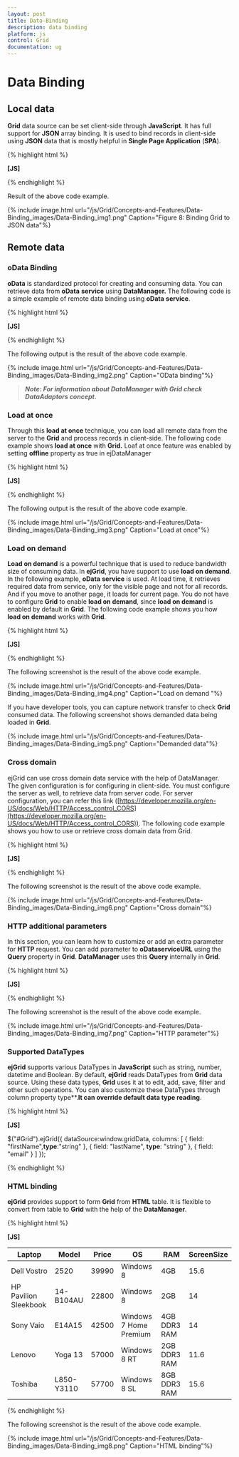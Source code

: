 ```yaml
---
layout: post
title: Data-Binding
description: data binding
platform: js
control: Grid
documentation: ug
---
```


# Data Binding

## Local data

**Grid** data source can be set client-side through **JavaScript**. It has full support for **JSON** array binding. It is used to bind records in client-side using **JSON** data that is mostly helpful in **Single Page Application** (**SPA**).

{% highlight html %}

**[JS]**

<div id="Grid"></div>
<script type="text/javascript">
    $(function () {// Document is ready.
        // Data for grid.
        window.gridData = [
          { firstName: "John", lastName: "Beckett", email: "john@syncfusion.com" },
          { firstName: "Ben", lastName: "Beckett", email: "ben@syncfusion.com" },
          { firstName: "Andrew", lastName: "Beckett", email: "andrew@syncfusion.com" }
        ];
        $("#Grid").ejGrid({
            dataSource:window.gridData,
            columns: [
                     { field: "firstName",headerText:"First Name" },
                     { field: "lastName", headerText: "Last Name" },
                     { field: "email", headerText: "Email" }
            ]
        });
    });

</script>



{% endhighlight %}



Result of the above code example.

{% include image.html url="/js/Grid/Concepts-and-Features/Data-Binding_images/Data-Binding_img1.png" Caption="Figure 8: Binding Grid to JSON data"%}

## Remote data

### oData Binding	

**oData** is standardized protocol for creating and consuming data. You can retrieve data from **oData** **service** using **DataManager.** The following code is a simple example of remote data binding using **oData** **service**.

{% highlight html %}

**[JS]**

<div id="Grid"></div>
<script type="text/javascript">
    $(function () {// Document is ready.
        //oData Adaptor with DataManager 
        **var dataManager = ej.DataManager("http://mvc.syncfusion.com/Services/Northwnd.svc/Products");**

        $("#Grid").ejGrid({
            dataSource: dataManager,
            columns: ["ProductID","ProductName","SupplierID","UnitPrice"]
        });
    });
</script>


{% endhighlight %}



The following output is the result of the above code example.

{% include image.html url="/js/Grid/Concepts-and-Features/Data-Binding_images/Data-Binding_img2.png" Caption="OData binding"%}

> _**Note: For information about DataManager with Grid check DataAdaptors concept.**_

### Load at once

Through this **load at once** technique, you can load all remote data from the server to the **Grid** and process records in client-side. The following code example shows **load at once** with **Grid.** Loaf at once feature was enabled by setting **offline** property as true in ejDataManager

{% highlight html %}

**[JS]**

<div id="Grid"></div>
<script type="text/javascript">
    $(function () {// Document is ready.
        //oData Adaptor with DataManager
        var dataManager = ej.DataManager({
            url: "http://mvc.syncfusion.com/Services/Northwnd.svc/Products",
            **offline: true**
        });

        $("#Grid").ejGrid({
            dataSource: dataManager,
            allowPaging: true,
            columns: ["ProductID","ProductName","SupplierID","UnitPrice"]
        });
    });

</script>


{% endhighlight %}



The following output is the result of the above code example.

{% include image.html url="/js/Grid/Concepts-and-Features/Data-Binding_images/Data-Binding_img3.png" Caption="Load at once"%}

### Load on demand

**Load on demand** is a powerful technique that is used to reduce bandwidth size of consuming data. In **ejGrid**, you have support to use **load on demand**. In the following example, **oData** **service** is used. At load time, it retrieves required data from service, only for the visible page and not for all records. And if you move to another page, it loads for current page. You do not have to configure **Grid** to enable **load on demand**, since **load on demand** is enabled by default in **Grid**. The following code example shows you how **load on demand** works with **Grid**.

{% highlight html %}

**[JS]**

<div id="Grid"></div>
<script type="text/javascript">
    $(function () {// Document is ready.
        //oData Adaptor with DataManager 
        **var dataManager = ej.DataManager("http://mvc.syncfusion.com/Services/Northwnd.svc/Products");**

        $("#Grid").ejGrid({
            dataSource: dataManager,
            allowPaging: true,
            columns: ["ProductID","ProductName","SupplierID","UnitPrice"]
        });
    });
</script>


{% endhighlight %}



The following screenshot is the result of the above code example.

{% include image.html url="/js/Grid/Concepts-and-Features/Data-Binding_images/Data-Binding_img4.png" Caption="Load on demand	"%}

If you have developer tools, you can capture network transfer to check **Grid** consumed data. The following screenshot shows demanded data being loaded in **Grid**.

{% include image.html url="/js/Grid/Concepts-and-Features/Data-Binding_images/Data-Binding_img5.png" Caption="Demanded data"%}

### Cross domain

ejGrid can use cross domain data service with the help of DataManager. The given configuration is for configuring in client-side. You must configure the server as well, to retrieve data from server code. For server configuration, you can refer this link ([https://developer.mozilla.org/en-US/docs/Web/HTTP/Access_control_CORS](https://developer.mozilla.org/en-US/docs/Web/HTTP/Access_control_CORS)). The following code example shows you how to use or retrieve cross domain data from Grid.

{% highlight html %}

**[JS]**

<div id="Grid"></div>
<script type="text/javascript">
    $(function () {// Document is ready.
        //DataManger 
        var dataManager = ej.DataManager({
            url: "http://mvc.syncfusion.com/UGService/api/Orders",
            **crossDomain: true,**
            offline: true
        });
        $("#Grid").ejGrid({
            allowPaging: true,
            dataSource: dataManager,
            columns: ["OrderID","CustomerID","EmployeeID","ShipCity"]
        });
    });

</script>


{% endhighlight %}



The following screenshot is the result of the above code example.

{% include image.html url="/js/Grid/Concepts-and-Features/Data-Binding_images/Data-Binding_img6.png" Caption="Cross domain"%}

### HTTP additional parameters

In this section, you can learn how to customize or add an extra parameter for **HTTP** request. You can add parameter to **oData****service****URL** using the **Query** property in **Grid**. **DataManager** uses this **Query** internally in **Grid**.

{% highlight html %}

**[JS]**

<div id="Grid"></div>
<script type="text/javascript">
    $(function () {// Document is ready.
        //oData Adaptor with DataManager
        var dataManager = ej.DataManager({
            url: "http://mvc.syncfusion.com/Services/Northwnd.svc/Products"
        });

         $("#Grid").ejGrid({
            dataSource: dataManager,
            allowPaging: true,
            **query: new ej.Query().addParams("$filter", "ProductID gt 50"),** //extra parameter
            columns: ["ProductID", "ProductName", "SupplierID", "CategoryID"]
        });
    });

</script>


{% endhighlight %}



The following screenshot is the result of the above code example.

{% include image.html url="/js/Grid/Concepts-and-Features/Data-Binding_images/Data-Binding_img7.png" Caption="HTTP parameter"%}

### Supported DataTypes

**ejGrid** supports various DataTypes in **JavaScript** such as string, number, datetime and Boolean. By default, **ejGrid** reads DataTypes from **Grid** data source. Using these data types, **Grid** uses it at to edit, add, save, filter and other such operations. You can also customize these DataTypes through column property type**.**It can override default data type reading**.

{% highlight html %}

**[JS]**

$("#Grid").ejGrid({
            dataSource:window.gridData,
            columns: [
                     { field: "firstName",**type**:"string" },
                     { field: "lastName", **type**: "string" },
                     { field: "email" }
            ]
        });



{% endhighlight %}

### HTML binding

**ejGrid** provides support to form **Grid** from **HTML** table. It is flexible to convert from table to **Grid** with the help of the **DataManager**.

{% highlight html %}

**[JS]**

<div id="Grid"></div>
<table id="Table1">
        <thead>
            <tr>
                <th>Laptop
                </th>
                <th>Model
                </th>
                <th>Price
                </th>
                <th>OS
                </th>
                <th>RAM
                </th>
                <th>ScreenSize
                </th>
            </tr>
        </thead>
        <tbody>
            <tr>
                <td>Dell Vostro</td>
                <td>2520</td>
                <td>39990</td>
                <td>Windows 8</td>
                <td>4GB</td>
                <td>15.6</td>
            </tr>
            <tr>
                <td>HP Pavilion Sleekbook</td>
                <td>14-B104AU</td>
                <td>22800</td>
                <td>Windows 8</td>
                <td>2GB</td>
                <td>14</td>
            </tr>
            <tr>
                <td>Sony Vaio</td>
                <td>E14A15</td>
                <td>42500</td>
                <td>Windows 7 Home Premium</td>
                <td>4GB DDR3 RAM</td>
                <td>14</td>
            </tr>
            <tr>
                <td>Lenovo</td>
                <td>Yoga 13</td>
                <td>57000</td>
                <td>Windows 8 RT</td>
                <td>2GB DDR3 RAM</td>
                <td>11.6</td>
            </tr>
            <tr>
                <td>Toshiba</td>
                <td>L850-Y3110</td>
                <td>57700</td>
                <td>Windows 8 SL</td>
                <td>8GB DDR3 RAM</td>
                <td>15.6</td>
            </tr>
        </tbody>
    </table>
<script type="text/javascript">
    $(function () {// Document is ready.
        $("#Grid").ejGrid({
          **dataSource: ej.DataManager($("#Table1")),** // binding table to grid
            columns: [
                     { field: "Laptop", headerText: "Laptop Brands"},
                     { field: "Model", headerText: "Model" },
                     { field: "Price", headerText: "Price", width: 90, textAlign: ej.TextAlign.Right, format: " ${0:c}" },
                     { field: "OS", headerText: "Operating System" },
                     { field: "RAM", headerText: "RAM", width: 120, textAlign: ej.TextAlign.Right },
                     { field: "ScreenSize", headerText: "Screen Size", textAlign: ej.TextAlign.Right, width: 100, format: "{0:N1} inch" }
        ]
        });
    });
</script>


{% endhighlight %}



The following screenshot is the result of the above code example.

{% include image.html url="/js/Grid/Concepts-and-Features/Data-Binding_images/Data-Binding_img8.png" Caption="HTML binding"%}

